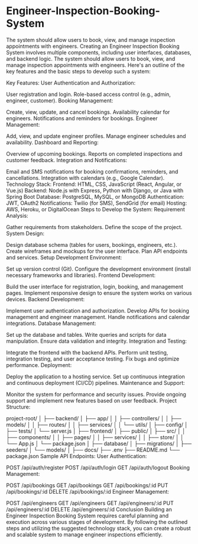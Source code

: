 # Engineer-Inspection-Booking-System
 The system should allow users to book, view, and manage inspection appointments with engineers. 
Creating an Engineer Inspection Booking System involves multiple components, including user interfaces, databases, and backend logic. The system should allow users to book, view, and manage inspection appointments with engineers. Here's an outline of the key features and the basic steps to develop such a system:

Key Features:
User Authentication and Authorization:

User registration and login.
Role-based access control (e.g., admin, engineer, customer).
Booking Management:

Create, view, update, and cancel bookings.
Availability calendar for engineers.
Notifications and reminders for bookings.
Engineer Management:

Add, view, and update engineer profiles.
Manage engineer schedules and availability.
Dashboard and Reporting:

Overview of upcoming bookings.
Reports on completed inspections and customer feedback.
Integration and Notifications:

Email and SMS notifications for booking confirmations, reminders, and cancellations.
Integration with calendars (e.g., Google Calendar).
Technology Stack:
Frontend: HTML, CSS, JavaScript (React, Angular, or Vue.js)
Backend: Node.js with Express, Python with Django, or Java with Spring Boot
Database: PostgreSQL, MySQL, or MongoDB
Authentication: JWT, OAuth2
Notifications: Twilio (for SMS), SendGrid (for email)
Hosting: AWS, Heroku, or DigitalOcean
Steps to Develop the System:
Requirement Analysis:

Gather requirements from stakeholders.
Define the scope of the project.
System Design:

Design database schema (tables for users, bookings, engineers, etc.).
Create wireframes and mockups for the user interface.
Plan API endpoints and services.
Setup Development Environment:

Set up version control (Git).
Configure the development environment (install necessary frameworks and libraries).
Frontend Development:

Build the user interface for registration, login, booking, and management pages.
Implement responsive design to ensure the system works on various devices.
Backend Development:

Implement user authentication and authorization.
Develop APIs for booking management and engineer management.
Handle notifications and calendar integrations.
Database Management:

Set up the database and tables.
Write queries and scripts for data manipulation.
Ensure data validation and integrity.
Integration and Testing:

Integrate the frontend with the backend APIs.
Perform unit testing, integration testing, and user acceptance testing.
Fix bugs and optimize performance.
Deployment:

Deploy the application to a hosting service.
Set up continuous integration and continuous deployment (CI/CD) pipelines.
Maintenance and Support:

Monitor the system for performance and security issues.
Provide ongoing support and implement new features based on user feedback.
Project Structure:

project-root/
│
├── backend/
│   ├── app/
│   │   ├── controllers/
│   │   ├── models/
│   │   ├── routes/
│   │   ├── services/
│   │   └── utils/
│   ├── config/
│   ├── tests/
│   └── server.js
│
├── frontend/
│   ├── public/
│   ├── src/
│   │   ├── components/
│   │   ├── pages/
│   │   ├── services/
│   │   ├── store/
│   │   └── App.js
│   └── package.json
│
├── database/
│   ├── migrations/
│   ├── seeders/
│   └── models/
│
├── docs/
├── .env
├── README.md
└── package.json
Sample API Endpoints:
User Authentication:

POST /api/auth/register
POST /api/auth/login
GET /api/auth/logout
Booking Management:

POST /api/bookings
GET /api/bookings
GET /api/bookings/:id
PUT /api/bookings/:id
DELETE /api/bookings/:id
Engineer Management:

POST /api/engineers
GET /api/engineers
GET /api/engineers/:id
PUT /api/engineers/:id
DELETE /api/engineers/:id
Conclusion
Building an Engineer Inspection Booking System requires careful planning and execution across various stages of development. By following the outlined steps and utilizing the suggested technology stack, you can create a robust and scalable system to manage engineer inspections efficiently.
